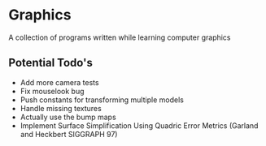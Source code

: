 # Graphics
A collection of programs written while learning computer graphics

## Potential Todo's

- Add more camera tests
- Fix mouselook bug
- Push constants for transforming multiple models
- Handle missing textures
- Actually use the bump maps
- Implement Surface Simplification Using Quadric Error Metrics (Garland and Heckbert SIGGRAPH 97)